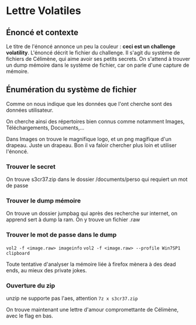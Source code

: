 # Lettre Volatiles
## Énoncé et contexte

Le titre de l'énoncé annonce un peu la couleur : **ceci est un challenge volatility**.
L'énoncé décrit le fichier du challenge. Il s'agit du système de fichiers de Célimène, qui aime avoir ses petits secrets.
On s'attend à trouver un dump mémoire dans le système de fichier, car on parle d'une capture de mémoire.

## Énumération du système de fichier
Comme on nous indique que les données que l'ont cherche sont des données utilisateur.

On cherche ainsi des répertoires bien connus comme notamment Images, Téléchargements, Documents,...

Dans Images on trouve le magnifique logo, et un png magifique d'un drapeau. Juste un drapeau. Bon il va faloir chercher plus loin et utiliser l'énoncé.

### Trouver le secret
On trouve s3cr37.zip dans le dossier /documents/perso
qui requiert un mot de passe 
### Trouver le dump mémoire
On trouve un dossier jumpbag qui après des recherche sur internet, on apprend sert à dump la ram. On y trouve un fichier .raw

### Trouver le mot de passe dans le dump
`vol2 -f <image.raw> imageinfo`
`vol2 -f <image.raw> --profile Win7SP1 clipboard`

Toute tentative d'analyser la mémoire liée à firefox mènera à des dead ends, au mieux des private jokes.

### Ouverture du zip
unzip ne supporte pas l'aes, attention
`7z x s3cr37.zip`

On trouve maintenant une lettre d'amour compromettante de Célimène, avec le flag en bas.
